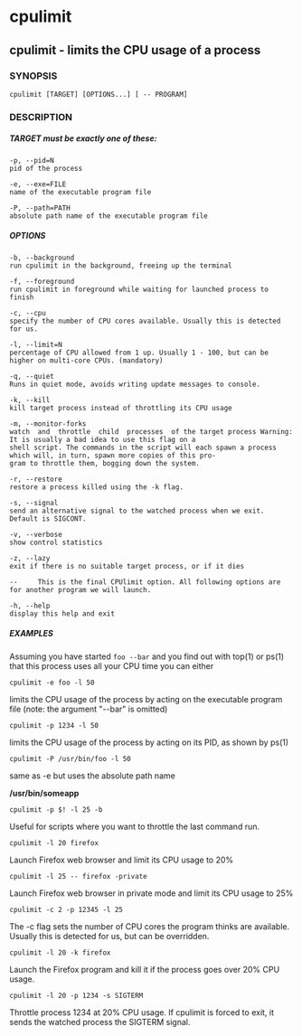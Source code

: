 # cpulimit
## cpulimit - limits the CPU usage of a process
### SYNOPSIS
```
cpulimit [TARGET] [OPTIONS...] [ -- PROGRAM]
```

### DESCRIPTION

##### TARGET must be exactly one of these:
```
-p, --pid=N
pid of the process

-e, --exe=FILE
name of the executable program file

-P, --path=PATH
absolute path name of the executable program file
```
##### OPTIONS
```
-b, --background
run cpulimit in the background, freeing up the terminal

-f, --foreground
run cpulimit in foreground while waiting for launched process to finish

-c, --cpu
specify the number of CPU cores available. Usually this is detected for us.

-l, --limit=N
percentage of CPU allowed from 1 up. Usually 1 - 100, but can be higher on multi-core CPUs. (mandatory)

-q, --quiet
Runs in quiet mode, avoids writing update messages to console.

-k, --kill
kill target process instead of throttling its CPU usage

-m, --monitor-forks
watch  and  throttle  child  processes  of the target process Warning: It is usually a bad idea to use this flag on a 
shell script. The commands in the script will each spawn a process which will, in turn, spawn more copies of this pro-
gram to throttle them, bogging down the system.

-r, --restore
restore a process killed using the -k flag.

-s, --signal
send an alternative signal to the watched process when we exit. Default is SIGCONT.

-v, --verbose
show control statistics

-z, --lazy
exit if there is no suitable target process, or if it dies

--     This is the final CPUlimit option. All following options are for another program we will launch.

-h, --help
display this help and exit
```

##### EXAMPLES
Assuming you have started `foo --bar` and you find out with top(1) or ps(1) that this process uses all your CPU time you can
either
```
cpulimit -e foo -l 50
```
limits the CPU usage of the process by acting on the executable program file (note: the argument "--bar" is omitted)

```
cpulimit -p 1234 -l 50
```
limits the CPU usage of the process by acting on its PID, as shown by ps(1)


``` 
cpulimit -P /usr/bin/foo -l 50
```
same as -e but uses the absolute path name

**/usr/bin/someapp**
```
cpulimit -p $! -l 25 -b
```
Useful for scripts where you want to throttle the last command run.

```
cpulimit -l 20 firefox
```
Launch Firefox web browser and limit its CPU usage to 20%

```
cpulimit -l 25 -- firefox -private
```
Launch Firefox web browser in private mode and limit its CPU usage to 25%

```
cpulimit -c 2 -p 12345 -l 25
```
The -c flag sets the number of CPU cores the program thinks are available. Usually this is detected for us, but can be 
overridden.

```
cpulimit -l 20 -k firefox
```
Launch the Firefox program and kill it if the process goes over 20% CPU usage.

```
cpulimit -l 20 -p 1234 -s SIGTERM
```
Throttle process 1234 at 20% CPU usage. If cpulimit is forced to exit, it sends the watched process the SIGTERM signal.

